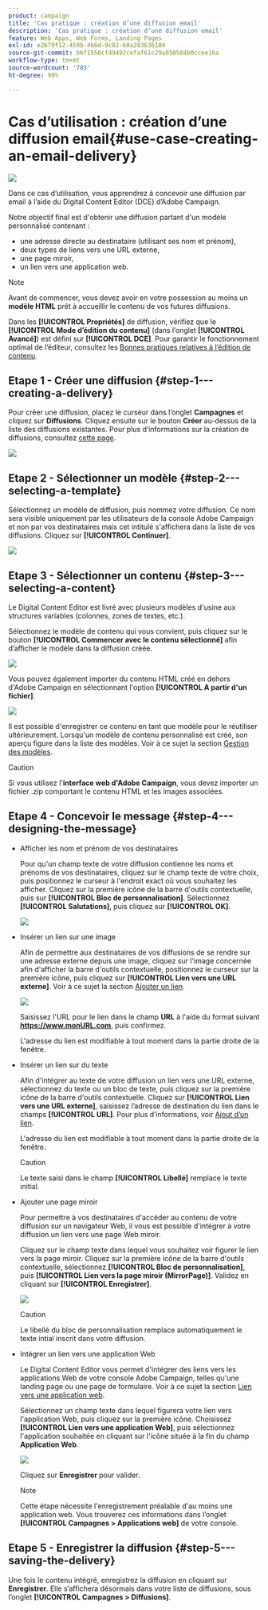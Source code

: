```yaml
---
product: campaign
title: 'Cas pratique : création d’une diffusion email'
description: 'Cas pratique : création d’une diffusion email'
feature: Web Apps, Web Forms, Landing Pages
exl-id: e2679f12-459b-466d-9c82-60a28363b104
source-git-commit: b6f1556cf49492cefaf61c29a058584b0ccee16a
workflow-type: tm+mt
source-wordcount: '783'
ht-degree: 98%

---
```


# Cas d’utilisation : création d’une diffusion email{#use-case-creating-an-email-delivery}

![](../../assets/common.svg)

Dans ce cas d’utilisation, vous apprendrez à concevoir une diffusion par email à l’aide du Digital Content Editor (DCE) d’Adobe Campaign.

Notre objectif final est d&#39;obtenir une diffusion partant d&#39;un modèle personnalisé contenant :

* une adresse directe au destinataire (utilisant ses nom et prénom),
* deux types de liens vers une URL externe,
* une page miroir,
* un lien vers une application web.

>[!NOTE]
>
>Avant de commencer, vous devez avoir en votre possession au moins un **modèle HTML** prêt à accueillir le contenu de vos futures diffusions.
>
>Dans les **[!UICONTROL Propriétés]** de diffusion, vérifiez que le **[!UICONTROL Mode d’édition du contenu]** (dans l’onglet **[!UICONTROL Avancé]**) est défini sur **[!UICONTROL DCE]**. Pour garantir le fonctionnement optimal de l’éditeur, consultez les [Bonnes pratiques relatives à l’édition de contenu](content-editing-best-practices.md).

## Etape 1 - Créer une diffusion {#step-1---creating-a-delivery}

Pour créer une diffusion, placez le curseur dans l’onglet **Campagnes** et cliquez sur **Diffusions**. Cliquez ensuite sur le bouton **Créer** au-dessus de la liste des diffusions existantes. Pour plus d’informations sur la création de diffusions, consultez [cette page](../../delivery/using/about-email-channel.md).

![](assets/delivery_step_1.png)

## Etape 2 - Sélectionner un modèle {#step-2---selecting-a-template}

Sélectionnez un modèle de diffusion, puis nommez votre diffusion. Ce nom sera visible uniquement par les utilisateurs de la console Adobe Campaign et non par vos destinataires mais cet intitulé s&#39;affichera dans la liste de vos diffusions. Cliquez sur **[!UICONTROL Continuer]**.

![](assets/dce_delivery_model.png)

## Etape 3 - Sélectionner un contenu {#step-3---selecting-a-content}

Le Digital Content Editor est livré avec plusieurs modèles d&#39;usine aux structures variables (colonnes, zones de textes, etc.).

Sélectionnez le modèle de contenu qui vous convient, puis cliquez sur le bouton **[!UICONTROL Commencer avec le contenu sélectionné]** afin d’afficher le modèle dans la diffusion créée.

![](assets/dce_select_model.png)

Vous pouvez également importer du contenu HTML créé en dehors d&#39;Adobe Campaign en sélectionnant l&#39;option **[!UICONTROL A partir d&#39;un fichier]**.

![](assets/dce_select_from_file_template.png)

Il est possible d&#39;enregistrer ce contenu en tant que modèle pour le réutiliser ultérieurement. Lorsqu&#39;un modèle de contenu personnalisé est créé, son aperçu figure dans la liste des modèles. Voir à ce sujet la section [Gestion des modèles](template-management.md).

>[!CAUTION]
>
>Si vous utilisez l&#39;**interface web d&#39;Adobe Campaign**, vous devez importer un fichier .zip comportant le contenu HTML et les images associées.

## Etape 4 - Concevoir le message {#step-4---designing-the-message}

* Afficher les nom et prénom de vos destinataires

   Pour qu&#39;un champ texte de votre diffusion contienne les noms et prénoms de vos destinataires, cliquez sur le champ texte de votre choix, puis positionnez le curseur à l&#39;endroit exact où vous souhaitez les afficher. Cliquez sur la première icône de la barre d&#39;outils contextuelle, puis sur **[!UICONTROL Bloc de personnalisation]**. Sélectionnez **[!UICONTROL Salutations]**, puis cliquez sur **[!UICONTROL OK]**.

   ![](assets/dce_personalizationblock_greetings.png)

* Insérer un lien sur une image

   Afin de permettre aux destinataires de vos diffusions de se rendre sur une adresse externe depuis une image, cliquez sur l&#39;image concernée afin d&#39;afficher la barre d&#39;outils contextuelle, positionnez le curseur sur la première icône, puis cliquez sur **[!UICONTROL Lien vers une URL externe]**. Voir à ce sujet la section [Ajouter un lien](editing-content.md#adding-a-link).

   ![](assets/dce_externalpage.png)

   Saisissez l&#39;URL pour le lien dans le champ **URL** à l&#39;aide du format suivant **https://www.monURL.com**, puis confirmez.

   L&#39;adresse du lien est modifiable à tout moment dans la partie droite de la fenêtre.

* Insérer un lien sur du texte

   Afin d&#39;intégrer au texte de votre diffusion un lien vers une URL externe, sélectionnez du texte ou un bloc de texte, puis cliquez sur la première icône de la barre d&#39;outils contextuelle. Cliquez sur **[!UICONTROL Lien vers une URL externe]**, saisissez l’adresse de destination du lien dans le champs **[!UICONTROL URL]**. Pour plus d’informations, voir [Ajout d’un lien](editing-content.md#adding-a-link).

   L&#39;adresse du lien est modifiable à tout moment dans la partie droite de la fenêtre.

   >[!CAUTION]
   >
   >Le texte saisi dans le champ **[!UICONTROL Libellé]** remplace le texte initial.

* Ajouter une page miroir

   Pour permettre à vos destinataires d&#39;accéder au contenu de votre diffusion sur un navigateur Web, il vous est possible d&#39;intégrer à votre diffusion un lien vers une page Web miroir.

   Cliquez sur le champ texte dans lequel vous souhaitez voir figurer le lien vers la page miroir. Cliquez sur la première icône de la barre d&#39;outils contextuelle, sélectionnez **[!UICONTROL Bloc de personnalisation]**, puis **[!UICONTROL Lien vers la page miroir (MirrorPage)]**. Validez en cliquant sur **[!UICONTROL Enregistrer]**.

   ![](assets/dce_mirrorpage.png)

   >[!CAUTION]
   >
   >Le libellé du bloc de personnalisation remplace automatiquement le texte intial inscrit dans votre diffusion.

* Intégrer un lien vers une application Web

   Le Digital Content Editor vous permet d&#39;intégrer des liens vers les applications Web de votre console Adobe Campaign, telles qu&#39;une landing page ou une page de formulaire. Voir à ce sujet la section [Lien vers une application web](editing-content.md#link-to-a-web-application).

   Sélectionnez un champ texte dans lequel figurera votre lien vers l&#39;application Web, puis cliquez sur la première icône. Choisissez **[!UICONTROL Lien vers une application Web]**, puis sélectionnez l&#39;application souhaitée en cliquant sur l&#39;icône située à la fin du champ **Application Web**.

   ![](assets/dce_webapp.png)

   Cliquez sur **Enregistrer** pour valider.

   >[!NOTE]
   >
   >Cette étape nécessite l&#39;enregistrement préalable d&#39;au moins une application web. Vous trouverez ces informations dans l’onglet **[!UICONTROL Campagnes > Applications web]** de votre console.

## Etape 5 - Enregistrer la diffusion {#step-5---saving-the-delivery}

Une fois le contenu intégré, enregistrez la diffusion en cliquant sur **Enregistrer**. Elle s’affichera désormais dans votre liste de diffusions, sous l’onglet **[!UICONTROL Campagnes > Diffusions]**.
